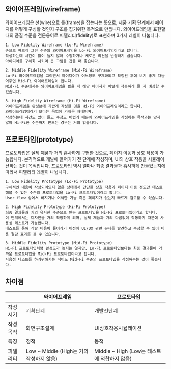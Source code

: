 와이어프레임(wireframe)
---
와이어프레임은 선(wire)으로 틀(frame)을 잡는다는 뜻으로, 제품 기획 단계에서 페이지를 어떻게 구성할 것인지 구조를 잡기위한 목적으로 만듭니다.
와이어프레임을 표현할때의 품질 수준을 전문용어로 피델리티(fidelity)로 표현하며 3가지 레벨이 나눕니다.

```
1. Low Fidelity Wireframe (Lo-Fi Wireframe)
손으로 빠르게 그린 수준의 와이어프레임을 Lo-Fi 와이어프레임이라고 합니다. 
작성하는데 시간이 많이 들지 않아 수정하거나 새로운 의견을 반영하기 쉽습니다.
아이디어를 구체화 시키며 큰 그림을 잡을 때 좋습니다.

2. Middle Fidelity Wireframe (Mid-Fi Wireframe)
Lo-Fi 와이어프레임을 그리면서 아이디어가 어느정도 구체화되고 확정된 후에 보기 좋게 다듬어주면 Mid-Fi 와이어프레임이 됩니다.
Mid-Fi 수준에서는 와이어프레임을 봤을 때 해당 페이지가 어떻게 작동하게 될 지 예상할 수 있습니다.

3. High Fidelity Wireframe (Hi-Fi Wireframe)
와이어프레임을 완성본에 가깝게 작성한 것을 Hi-Fi 와이어프레임이라고 합니다.
와이어프레임이라기 보다는 목업에 가까운 형태이며, 
작성하는데 시간도 많이 들고 수정도 어렵기 때문에 와이어프레임을 작성하는 목적과는 맞지 않아 Hi-Fi한 수준까지 만드는 경우는 거의 없습니다.
```

프로토타입(prototype)
---
프로토타입은 실제 제품과 거의 흡사하게 구현한 것으로, 페이지 이동과 상호 작용이 가능합니다. 
본격적으로 개발에 들어가기 전 단계에 작성하며, UI의 상호 작용을 시뮬레이션하는 것이 목적입니다.
프로토타입 역시 얼마나 최종 결과물과 흡사하게 만들었는지에 따라서 피델리티 레벨이 나뉩니다.

```
1. Low Fidelity Prototype (Lo-Fi Prototype)
구체적인 내용이 작성되어있지 않은 상태에서 간단한 상호 작용과 페이지 이동 정도만 테스트해볼 수 있는 수준의 프로토타입을 Lo-Fi 프로토타입이라고 합니다. 
User flow 상에서 빠지거나 어색한 기능 혹은 페이지가 없는지 빠르게 검토할 수 있습니다.

2. High Fidelity Prototype (Hi-Fi Prototype)
최종 결과물과 거의 유사한 수준으로 만든 프로토타입을 Hi-Fi 프로토타입이라고 합니다. 
이 단계에서는 디자인을 거의 확정하게 되며, 실제 제품과 거의 다름없이 작동하기 때문에 사용성 테스트가 가능합니다. 
테스트를 통해 개발 비용이 들어가기 이전에 UI/UX 관련 문제를 발견하고 수정할 수 있어 비용 절감 효과를 볼 수 있습니다.

3. Middle Fidelity Prototype (Mid-Fi Prototype)
Hi-Fi 프로토타입처럼 완성도가 높지는 않지만, Lo-Fi 프로토타입보다는 최종 결과물에 가까운 프로토타입을 Mid-Fi 프로토타입이라고 합니다. 
사용성 테스트를 하기위해서는 적어도 Mid-Fi 수준의 프로토타입을 작성해주는 것이 좋습니다.
```

차이점
---
||와이어프레임|프로토타입|
|---|------|------|
|작성시기|기획단계|개발전단계|
|작성목적|화면구조설계|UI상호작용시뮬레이션|
|특징|정적|동적|
|피델리티|Low ~ Middle (High는 거의 작성하지 않음)|Middle ~ High (Low는 테스트에 적합하지 않음)|

